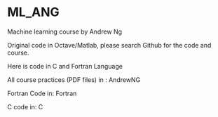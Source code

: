 # ML_ANG

Machine learning course by Andrew Ng

Original code in Octave/Matlab, please search Github for the code and course.

Here is code in C and Fortran Language

All course practices (PDF files) in : AndrewNG

Fortran Code in: Fortran

C code in: C


